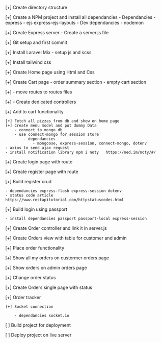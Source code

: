 [+] Create directory structure

[+] Create a NPM project and install all dependancies
    - Dependancies
        - express
        - ejs express-ejs-layouts
    - Dev dependancies
        - nodemon
        
[+] Create Express server - Create a server.js file

[+] Git setup and first commit

[+] Install Laravel Mix
    - setup js and scss
    
[+] Install tailwind css

[+] Create Home page using Html and Css

[+] Create Cart page
    - order summary section
    - empty cart section
    
[+] - move routes to routes files

[+] - Create dedicated controllers

[+] Add to cart functionality

    [+] Fetch all pizzas from db and show on home page
    [+] Create menu model and put dummy Data
        - connect to mongo db
        - use connect-mongo for session store
            - dependancies
                - mongoose, express-session, connect-mongo, dotenv
    - axios to send ajax request
    - install notification library npm i noty   https://ned.im/noty/#/
    
[+] Create login page with route

[+] Create register page with route

[+] Build register crud

    - dependancies express-flash express-session dotenv
    - status code article https://www.restapitutorial.com/httpstatuscodes.html
    
[+] Build login using passport

    - install dependancies passport passport-local express-session
    
[+] Create Order controller and link it in server.js

[+] Create Orders view with table for customer and admin

[+] Place order functionality

[+] Show all my orders on custormer orders page

[+] Show orders on admin orders page

[+] Change order status

[+] Create Orders single page with status

[+] Order tracker

    [+] Socket connection
    
        - dependancies socket.io
        
[ ] Build project for deployment

[ ] Deploy project on live server
